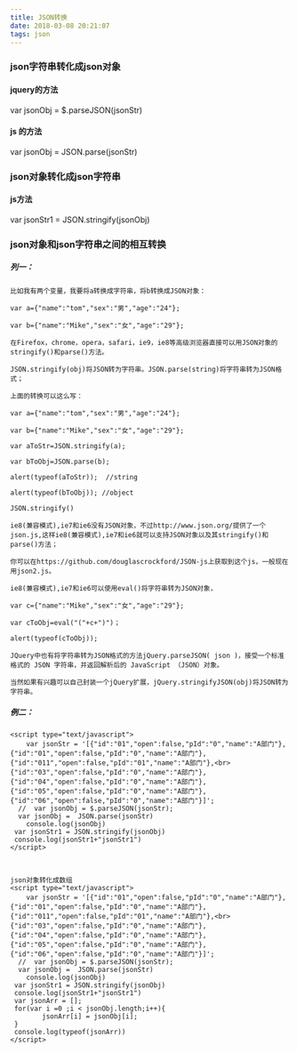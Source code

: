 ```yaml
---
title: JSON转换
date: 2018-03-08 20:21:07
tags: json
---
```


### json字符串转化成json对象
    
#### jquery的方法
var jsonObj = $.parseJSON(jsonStr)

#### js 的方法
var jsonObj =  JSON.parse(jsonStr)

### json对象转化成json字符串 

#### js方法
var jsonStr1 = JSON.stringify(jsonObj)

<!-- more -->

 
### json对象和json字符串之间的相互转换 

##### 列一：

	比如我有两个变量，我要将a转换成字符串，将b转换成JSON对象：

	var a={"name":"tom","sex":"男","age":"24"};

	var b={"name":"Mike","sex":"女","age":"29"};

	在Firefox，chrome，opera，safari，ie9，ie8等高级浏览器直接可以用JSON对象的stringify()和parse()方法。

	JSON.stringify(obj)将JSON转为字符串。JSON.parse(string)将字符串转为JSON格式；

	上面的转换可以这么写：
    
	var a={"name":"tom","sex":"男","age":"24"};
 
	var b={"name":"Mike","sex":"女","age":"29"};
 
	var aToStr=JSON.stringify(a);
 
	var bToObj=JSON.parse(b);
 
	alert(typeof(aToStr));  //string
 
	alert(typeof(bToObj)); //object

	JSON.stringify()

	ie8(兼容模式),ie7和ie6没有JSON对象，不过http://www.json.org/提供了一个json.js,这样ie8(兼容模式),ie7和ie6就可以支持JSON对象以及其stringify()和parse()方法；

	你可以在https://github.com/douglascrockford/JSON-js上获取到这个js，一般现在用json2.js。

	ie8(兼容模式),ie7和ie6可以使用eval()将字符串转为JSON对象，

	var c={"name":"Mike","sex":"女","age":"29"};
 
	var cToObj=eval("("+c+")")；
 
	alert(typeof(cToObj));

	JQuery中也有将字符串转为JSON格式的方法jQuery.parseJSON( json )，接受一个标准格式的 JSON 字符串，并返回解析后的 JavaScript （JSON）对象。

	当然如果有兴趣可以自己封装一个jQuery扩展，jQuery.stringifyJSON(obj)将JSON转为字符串。

 

##### 例二：
    
	<script type="text/javascript">
        var jsonStr = '[{"id":"01","open":false,"pId":"0","name":"A部门"},
	{"id":"01","open":false,"pId":"0","name":"A部门"},
	{"id":"011","open":false,"pId":"01","name":"A部门"},<br>
	{"id":"03","open":false,"pId":"0","name":"A部门"},
	{"id":"04","open":false,"pId":"0","name":"A部门"}, 
	{"id":"05","open":false,"pId":"0","name":"A部门"}, 
	{"id":"06","open":false,"pId":"0","name":"A部门"}]';
      //  var jsonObj = $.parseJSON(jsonStr);
      var jsonObj =  JSON.parse(jsonStr)
        console.log(jsonObj)
     var jsonStr1 = JSON.stringify(jsonObj)
     console.log(jsonStr1+"jsonStr1")
 	</script>

 

    json对象转化成数组 
	<script type="text/javascript">
        var jsonStr = '[{"id":"01","open":false,"pId":"0","name":"A部门"},
	{"id":"01","open":false,"pId":"0","name":"A部门"},
	{"id":"011","open":false,"pId":"01","name":"A部门"},<br>
	{"id":"03","open":false,"pId":"0","name":"A部门"},
	{"id":"04","open":false,"pId":"0","name":"A部门"}, 
	{"id":"05","open":false,"pId":"0","name":"A部门"}, 
	{"id":"06","open":false,"pId":"0","name":"A部门"}]';
      //  var jsonObj = $.parseJSON(jsonStr);
      var jsonObj =  JSON.parse(jsonStr)
        console.log(jsonObj)
     var jsonStr1 = JSON.stringify(jsonObj)
     console.log(jsonStr1+"jsonStr1")
     var jsonArr = [];
     for(var i =0 ;i < jsonObj.length;i++){
            jsonArr[i] = jsonObj[i];
     }
     console.log(typeof(jsonArr))
	</script>